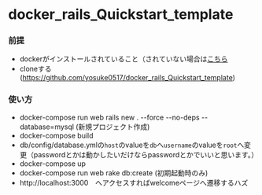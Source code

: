 # docker_rails_Quickstart_template

### 前提
- dockerがインストールされていること（されていない場合は[こちら](https://qiita.com/scrummasudar/items/750aa52f4e0e747eed68)
- cloneする(https://github.com/yosuke0517/docker_rails_Quickstart_template)

### 使い方
- docker-compose run web rails new . --force --no-deps --database=mysql (新規プロジェクト作成)
- docker-compose build
- db/config/database.ymlの`host`のvalueを`db`へ`username`のvalueを`root`へ変更（passwordとかは動かしたいだけならpasswordとかでいいと思います。）
- docker-compose up
- docker-compose run web rake db:create (初期起動時のみ)
- http://localhost:3000　へアクセスすればwelcomeページへ遷移するハズ
